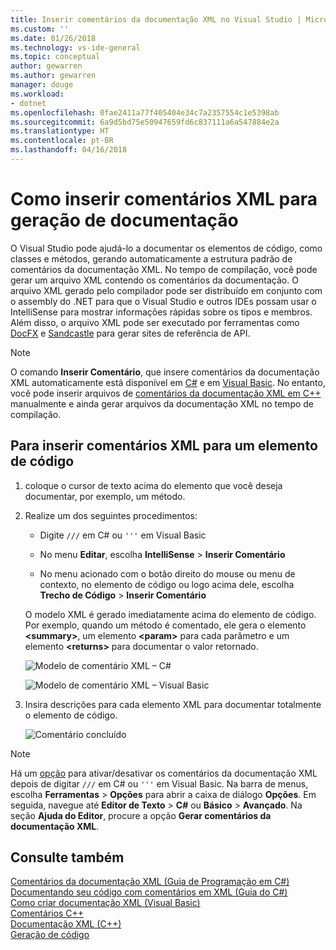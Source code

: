 ```yaml
---
title: Inserir comentários da documentação XML no Visual Studio | Microsoft Docs
ms.custom: ''
ms.date: 01/26/2018
ms.technology: vs-ide-general
ms.topic: conceptual
author: gewarren
ms.author: gewarren
manager: douge
ms.workload:
- dotnet
ms.openlocfilehash: 0fae2411a77f405404e34c7a2357554c1e5398ab
ms.sourcegitcommit: 6a9d5bd75e50947659fd6c837111a6a547884e2a
ms.translationtype: HT
ms.contentlocale: pt-BR
ms.lasthandoff: 04/16/2018
---
```

# <a name="how-to-insert-xml-comments-for-documentation-generation"></a>Como inserir comentários XML para geração de documentação

O Visual Studio pode ajudá-lo a documentar os elementos de código, como classes e métodos, gerando automaticamente a estrutura padrão de comentários da documentação XML. No tempo de compilação, você pode gerar um arquivo XML contendo os comentários da documentação. O arquivo XML gerado pelo compilador pode ser distribuído em conjunto com o assembly do .NET para que o Visual Studio e outros IDEs possam usar o IntelliSense para mostrar informações rápidas sobre os tipos e membros. Além disso, o arquivo XML pode ser executado por ferramentas como [DocFX](https://dotnet.github.io/docfx/) e [Sandcastle](https://www.microsoft.com/download/details.aspx?id=10526) para gerar sites de referência de API.

> [!NOTE]
> O comando **Inserir Comentário**, que insere comentários da documentação XML automaticamente está disponível em [C#](/dotnet/csharp/programming-guide/xmldoc/xml-documentation-comments) e em [Visual Basic](/dotnet/visual-basic/programming-guide/program-structure/how-to-create-xml-documentation). No entanto, você pode inserir arquivos de [comentários da documentação XML em C++](/cpp/ide/xml-documentation-visual-cpp) manualmente e ainda gerar arquivos da documentação XML no tempo de compilação.

## <a name="to-insert-xml-comments-for-a-code-element"></a>Para inserir comentários XML para um elemento de código

1. coloque o cursor de texto acima do elemento que você deseja documentar, por exemplo, um método.

1. Realize um dos seguintes procedimentos:

   - Digite `///` em C# ou `'''` em Visual Basic

   - No menu **Editar**, escolha **IntelliSense** > **Inserir Comentário**

   - No menu acionado com o botão direito do mouse ou menu de contexto, no elemento de código ou logo acima dele, escolha **Trecho de Código** > **Inserir Comentário**

   O modelo XML é gerado imediatamente acima do elemento de código. Por exemplo, quando um método é comentado, ele gera o elemento **\<summary\>**, um elemento **\<param\>** para cada parâmetro e um elemento **\<returns\>** para documentar o valor retornado.

   ![Modelo de comentário XML – C#](media/doc-preview-cs.png)

   ![Modelo de comentário XML – Visual Basic](media/doc-preview-vb.png)

1. Insira descrições para cada elemento XML para documentar totalmente o elemento de código.

   ![Comentário concluído](media/doc-result-cs.png)

> [!NOTE]
> Há um [opção](../../ide/reference/options-text-editor-csharp-advanced.md) para ativar/desativar os comentários da documentação XML depois de digitar `///` em C# ou `'''` em Visual Basic. Na barra de menus, escolha **Ferramentas** > **Opções** para abrir a caixa de diálogo **Opções**. Em seguida, navegue até **Editor de Texto** > **C#** ou **Básico** > **Avançado**. Na seção **Ajuda do Editor**, procure a opção **Gerar comentários da documentação XML**.

## <a name="see-also"></a>Consulte também

[Comentários da documentação XML (Guia de Programação em C#)](/dotnet/csharp/programming-guide/xmldoc/xml-documentation-comments)  
[Documentando seu código com comentários em XML (Guia do C#)](/dotnet/csharp/codedoc)  
[Como criar documentação XML (Visual Basic)](/dotnet/visual-basic/programming-guide/program-structure/how-to-create-xml-documentation)  
[Comentários C++](/cpp/cpp/comments-cpp)  
[Documentação XML (C++)](/cpp/ide/xml-documentation-visual-cpp)  
[Geração de código](../code-generation-in-visual-studio.md)
